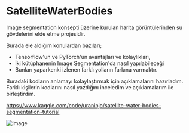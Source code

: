 # SatelliteWaterBodies

Image segmentation konsepti üzerine kurulan harita görüntülerinden su gövdelerini elde etme projesidir.

Burada ele aldığım konulardan bazıları;
- Tensorflow'un ve PyTorch'un avantajları ve kolaylıkları, 
- İki kütüphanenin Image Segmentation'da nasıl yapılabileceği 
- Bunları yaparkenki izlenen farklı yolların farkına varmaktır. 

Buradaki kodların anlamayı kolaylaştırmak için açıklamalarını hazırladım. Farklı kişilerin kodlarını nasıl yazdığını inceledim ve açıklamalarım ile birleştirdim.  

https://www.kaggle.com/code/uraninjo/satellite-water-bodies-segmentation-tutorial

![image](https://user-images.githubusercontent.com/74925286/182446367-54bd1a13-c2d8-46c8-acaf-bdac156c0db7.png)

